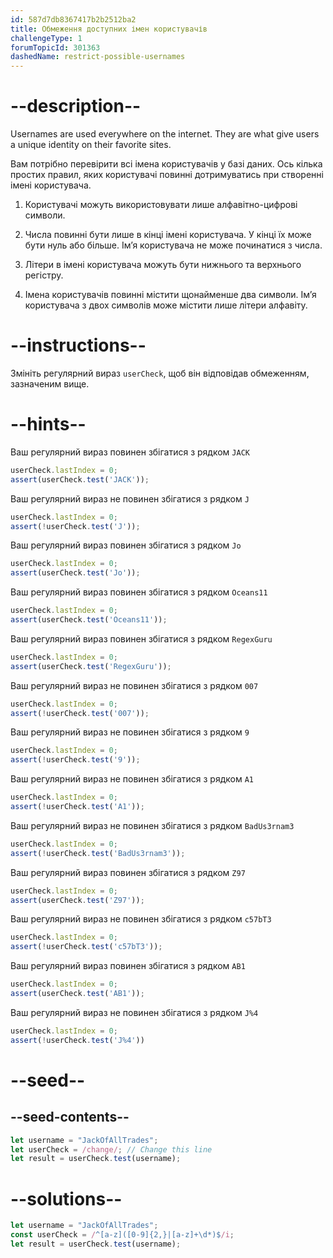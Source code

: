 ```yaml
---
id: 587d7db8367417b2b2512ba2
title: Обмеження доступних імен користувачів
challengeType: 1
forumTopicId: 301363
dashedName: restrict-possible-usernames
---
```


# --description--

Usernames are used everywhere on the internet. They are what give users a unique identity on their favorite sites.

Вам потрібно перевірити всі імена користувачів у базі даних. Ось кілька простих правил, яких користувачі повинні дотримуватись при створенні імені користувача.

1) Користувачі можуть використовувати лише алфавітно-цифрові символи.

2) Числа повинні бути лише в кінці імені користувача. У кінці їх може бути нуль або більше. Ім’я користувача не може починатися з числа.

3) Літери в імені користувача можуть бути нижнього та верхнього регістру.

4) Імена користувачів повинні містити щонайменше два символи. Ім’я користувача з двох символів може містити лише літери алфавіту.

# --instructions--

Змініть регулярний вираз `userCheck`, щоб він відповідав обмеженням, зазначеним вище.

# --hints--

Ваш регулярний вираз повинен збігатися з рядком `JACK`

```js
userCheck.lastIndex = 0;
assert(userCheck.test('JACK'));
```

Ваш регулярний вираз не повинен збігатися з рядком `J`

```js
userCheck.lastIndex = 0;
assert(!userCheck.test('J'));
```

Ваш регулярний вираз повинен збігатися з рядком `Jo`

```js
userCheck.lastIndex = 0;
assert(userCheck.test('Jo'));
```

Ваш регулярний вираз повинен збігатися з рядком `Oceans11`

```js
userCheck.lastIndex = 0;
assert(userCheck.test('Oceans11'));
```

Ваш регулярний вираз повинен збігатися з рядком `RegexGuru`

```js
userCheck.lastIndex = 0;
assert(userCheck.test('RegexGuru'));
```

Ваш регулярний вираз не повинен збігатися з рядком `007`

```js
userCheck.lastIndex = 0;
assert(!userCheck.test('007'));
```

Ваш регулярний вираз не повинен збігатися з рядком `9`

```js
userCheck.lastIndex = 0;
assert(!userCheck.test('9'));
```

Ваш регулярний вираз не повинен збігатися з рядком `A1`

```js
userCheck.lastIndex = 0;
assert(!userCheck.test('A1'));
```

Ваш регулярний вираз не повинен збігатися з рядком `BadUs3rnam3`

```js
userCheck.lastIndex = 0;
assert(!userCheck.test('BadUs3rnam3'));
```

Ваш регулярний вираз повинен збігатися з рядком `Z97`

```js
userCheck.lastIndex = 0;
assert(userCheck.test('Z97'));
```

Ваш регулярний вираз не повинен збігатися з рядком `c57bT3`

```js
userCheck.lastIndex = 0;
assert(!userCheck.test('c57bT3'));
```

Ваш регулярний вираз повинен збігатися з рядком `AB1`

```js
userCheck.lastIndex = 0;
assert(userCheck.test('AB1'));
```

Ваш регулярний вираз не повинен збігатися з рядком `J%4`

```js
userCheck.lastIndex = 0;
assert(!userCheck.test('J%4'))
```

# --seed--

## --seed-contents--

```js
let username = "JackOfAllTrades";
let userCheck = /change/; // Change this line
let result = userCheck.test(username);
```

# --solutions--

```js
let username = "JackOfAllTrades";
const userCheck = /^[a-z]([0-9]{2,}|[a-z]+\d*)$/i;
let result = userCheck.test(username);
```
